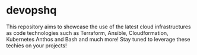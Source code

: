 # devopshq
This repository aims to showcase the use of the latest cloud infrastructures as code technologies such as Terraform, Ansible, Cloudformation, Kubernetes Anthos and Bash and much more! Stay tuned to leverage these techies on your projects! 
